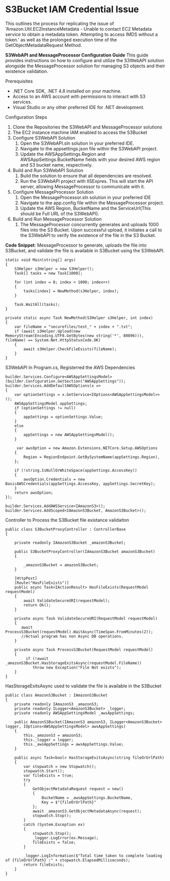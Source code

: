 # S3Bucket IAM Credential Issue

This outlines the process for replicating the issue of 'Amazon.Util.EC2InstanceMetadata - Unable to contact EC2 Metadata service to obtain a metadata token. Attempting to access IMDS without a token.' as well as the prolonged execution time of the GetObjectMetadataRequest Method.

**S3WebAPI and MessageProcessor Configuration Guide**
This guide provides instructions on how to configure and utilize the S3WebAPI solution alongside the MessageProcessor solution for managing S3 objects and their existence validation.

Prerequisites
- .NET Core SDK, .NET 4.8 installed on your machine.
- Access to an AWS account with permissions to interact with S3 services.
- Visual Studio or any other preferred IDE for .NET development.

Configuration Steps
1. Clone the Repositories the S3WebAPI and MessageProcessor solutions
2. The EC2 instance machine IAM enabled to access the S3Bucket
3. Configure S3WebAPI Solution
   1. Open the S3WebAPI.sln solution in your preferred IDE.
   2. Navigate to the appsettings.json file within the S3WebAPI project.
   3. Update the AWSAppSettings.Region and AWSAppSettings.BucketName fields with your desired AWS region and S3 bucket name, respectively.
4. Build and Run S3WebAPI Solution
   1. Build the solution to ensure that all dependencies are resolved.
   2. Run the S3WebAPI project with IISExpres. This will start the API server, allowing MessageProcessor to communicate with it.  
5. Configure MessageProcessor Solution
   1. Open the MessageProcessor.sln solution in your preferred IDE
   2. Navigate to the app.config file within the MessageProcessor project.
   3. Update the AWS Region, BucketName and the ServiceUrl(This should be Full URL of the S3WebAPI).
6. Build and Run MessageProcessor Solution
   1. The MessageProcessor concurrently generates and uploads 1000 files into the S3 Bucket. Upon successful upload, it initiates a call to the S3WebAPI to verify the existence of the file in the S3 Bucket.  
   
**Code Snippet**:
MessageProcessor to generate, uploads the file into S3Bucket, and validate the file is available in S3Bucket using the S3WebAPI.
```
static void Main(string[] args)
{
    S3Helper s3Helper = new S3Helper();
    Task[] tasks = new Task[1000];

    for (int index = 0; index < 1000; index++)
    {
        tasks[index] = NewMethod(s3Helper, index);
    }

    Task.WaitAll(tasks);
}

private static async Task NewMethod(S3Helper s3Helper, int index)
{
    var fileName = "securefiles/test_" + index + ".txt";
    if (await s3Helper.Upload(new MemoryStream(Encoding.UTF8.GetBytes(new string('*', 80896))), fileName) == System.Net.HttpStatusCode.OK)
    {
        await s3Helper.CheckFileExists(fileName);
    }
}
```
S3WebAPI
In Program.cs, Registerred the AWS Dependencies 
```
builder.Services.Configure<AWSAppSettingsModel>(builder.Configuration.GetSection("AWSAppSettings"));
builder.Services.AddDefaultAWSOptions(x =>
{
    var optionSettings = x.GetService<IOptions<AWSAppSettingsModel>>();
    AWSAppSettingsModel appSettings;
    if (optionSettings != null) 
    { 
        appSettings = optionSettings.Value;
    }
    else
    {
        appSettings = new AWSAppSettingsModel();
    }

     var awsOption = new Amazon.Extensions.NETCore.Setup.AWSOptions
    {
        Region = RegionEndpoint.GetBySystemName(appSettings.Region),
    };

    if (!string.IsNullOrWhiteSpace(appSettings.AccessKey))
    {
        awsOption.Credentials = new BasicAWSCredentials(appSettings.AccessKey, appSettings.SecretKey);
    }
    return awsOption;
});

builder.Services.AddAWSService<IAmazonS3>();
builder.Services.AddScoped<IAmazonS3Bucket, AmazonS3Bucket>();
```
Controller to Process the S3Bucket file existance validaiton
```
public class S3BucketProxyController : ControllerBase
{

    private readonly IAmazonS3Bucket _amazonS3Bucket;

    public S3BucketProxyController(IAmazonS3Bucket amazonS3Bucket)
    {

        _amazonS3Bucket = amazonS3Bucket;
    }

    [HttpPost]
    [Route("HasFileExists")]
    public async Task<IActionResult> HasFileExists(RequestModel requestModel)
    {
        await ValidateSecureURI(requestModel);
        return Ok();
    }

    private async Task ValidateSecureURI(RequestModel requestModel)
    {
       await ProcessS3Bucket(requestModel).WaitAsync(TimeSpan.FromMinutes(2));
       //Actual program has non Async DB operations.
    }

    private async Task ProcessS3Bucket(RequestModel requestModel)
    {
         if (!await _amazonS3Bucket.HasStorageExitsAsync(requestModel.FileName))
            throw new Exception("File Not exists");
    }
}
```
HasStorageExitsAsync used to validate the file is available in the S3Bucket
```
public class AmazonS3Bucket : IAmazonS3Bucket
{
    private readonly IAmazonS3 _amazonS3;
    private readonly ILogger<AmazonS3Bucket> _logger;
    private readonly AWSAppSettingsModel _awsAppSettings;

    public AmazonS3Bucket(IAmazonS3 amazonS3, ILogger<AmazonS3Bucket> logger, IOptions<AWSAppSettingsModel> awsAppSettings)
    {            
        this._amazonS3 = amazonS3;
        this._logger = logger;
        this._awsAppSettings = awsAppSettings.Value;
    }

    public async Task<bool> HasStorageExitsAsync(string fileOrUrlPath)
    {
        var stopwatch = new Stopwatch();
        stopwatch.Start();
        var fileExists = true;
        try
        {
            GetObjectMetadataRequest request = new()
            {
                BucketName = _awsAppSettings.BucketName,
                Key = $"{fileOrUrlPath}"
            };
            await _amazonS3.GetObjectMetadataAsync(request);
            stopwatch.Stop();
        }
        catch (System.Exception ex)
        {
            stopwatch.Stop();
            _logger.LogError(ex.Message);
            fileExists = false;
        }

        _logger.LogInformation($"Total time taken to complete loading of {fileOrUrlPath} :" + stopwatch.ElapsedMilliseconds);
        return fileExists;
    }
}
```
